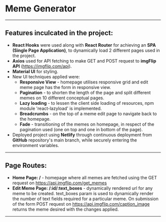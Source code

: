 # Meme Generator
***

## Features inculcated in the project:

- **React Hooks** were used along with **React Router** for achieving an **SPA (Single Page Application)**, to dynamically load 2 different pages used in the project.
- **Axios** used for API fetching to make GET and POST request to **imgFlip API** (<https://imgflip.com/api>).
- **Material UI** for styling.
- New UI techniques applied were:
    - **Responsive View** - homepage utilises responsive grid and edit meme page has the form in responsive view.
    - **Pagination** - to shorten the length of the page and split different memes on 10 different conceptual pages.
    - **Lazy loading** - to lessen the client side loading of resources, npm module 'react-lazyload' is implemented.
    - **Breadcrumbs** - on the top of a meme edit page to navigate back to the homepage.
    - **Fade** - transitioning of the memes on homepage, in respect of the pagination used (one on top and one in bottom of the page).
- Deployed project using **Netlify** through continuous deployment from **GitHub** repository's main branch, while securely entering the environment variables.

***

## Page Routes:

- **Home Page: /** - homepage where all memes are fetched using the GET request on <https://api.imgflip.com/get_memes>
- **Edit Meme Page: /:id/:text_boxes** - dynamically rendered url for any meme to be created. text_boxes param is used to dynamically render the number of text fields required for a particular meme. On submission of the form POST request on <https://api.imgflip.com/caption_image> returns the meme desired with the changes applied.

***
